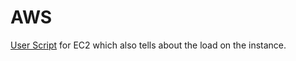 # AWS

[User Script](https://github.com/Ananyojha/AWS/blob/main/Bash_scripts/qwiklabs.-asg.sh) for EC2 which also tells about the load on the instance. 
